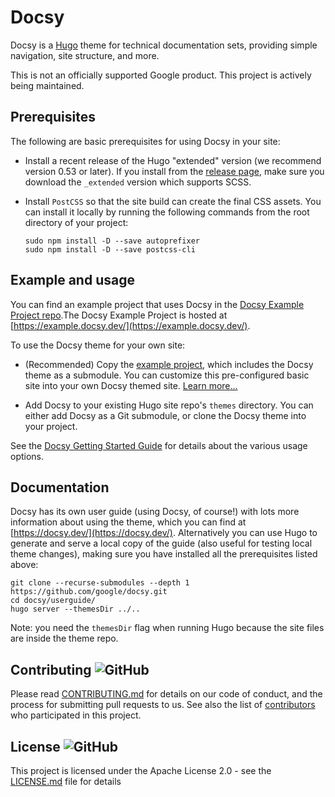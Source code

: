# Docsy

Docsy is a [Hugo](https://gohugo.io/) theme for technical documentation sets, providing simple navigation, site structure, and more.

This is not an officially supported Google product. This project is actively being maintained.

## Prerequisites

The following are basic prerequisites for using Docsy in your site:

- Install a recent release of the Hugo "extended" version (we recommend version 0.53 or later). If you install from the
  [release page](https://github.com/gohugoio/hugo/releases), make sure you download the `_extended` version
  which supports SCSS.

- Install `PostCSS` so that the site build can create the final CSS assets. You can install it locally by running
  the following commands from the root directory of your project:

  ```
  sudo npm install -D --save autoprefixer
  sudo npm install -D --save postcss-cli
  ```

## Example and usage

You can find an example project that uses Docsy in the [Docsy Example Project repo](https://github.com/google/docsy-example).The Docsy Example Project is hosted at [https://example.docsy.dev/](https://example.docsy.dev/).

To use the Docsy theme for your own site:

  - (Recommended) Copy the [example project](https://github.com/google/docsy-example),
     which includes the Docsy theme as a submodule.
    You can customize this pre-configured basic site into your own Docsy themed site.
    [Learn more...](https://github.com/google/docsy-example)

  - Add Docsy to your existing Hugo site repo's `themes` directory. You can either add Docsy as a Git submodule, or
    clone the Docsy theme into your project.

See the [Docsy Getting Started Guide](https://docsy.dev/docs/getting-started/) for
details about the various usage options.

## Documentation

Docsy has its own user guide (using Docsy, of course!) with lots more information about using the theme, which you can find at [https://docsy.dev/](https://docsy.dev/). Alternatively you can use Hugo to generate and serve a local copy of the guide (also useful for testing local theme changes), making sure you have installed all the prerequisites listed above:

```
git clone --recurse-submodules --depth 1 https://github.com/google/docsy.git
cd docsy/userguide/
hugo server --themesDir ../..
```

Note: you need the `themesDir` flag when running Hugo because the site files are inside the theme repo.

## Contributing ![GitHub](https://img.shields.io/github/contributors/google/docsy)

Please read [CONTRIBUTING.md](https://github.com/google/docsy/blob/master/CONTRIBUTING.md) for details on our code of conduct, and the process for submitting pull requests to us.
See also the list of [contributors](https://github.com/google/docsy/graphs/contributors) who participated in this project.

## License ![GitHub](https://img.shields.io/github/license/google/docsy)

This project is licensed under the Apache License 2.0 - see the [LICENSE.md](https://github.com/google/docsy/blob/master/LICENSE) file for details
